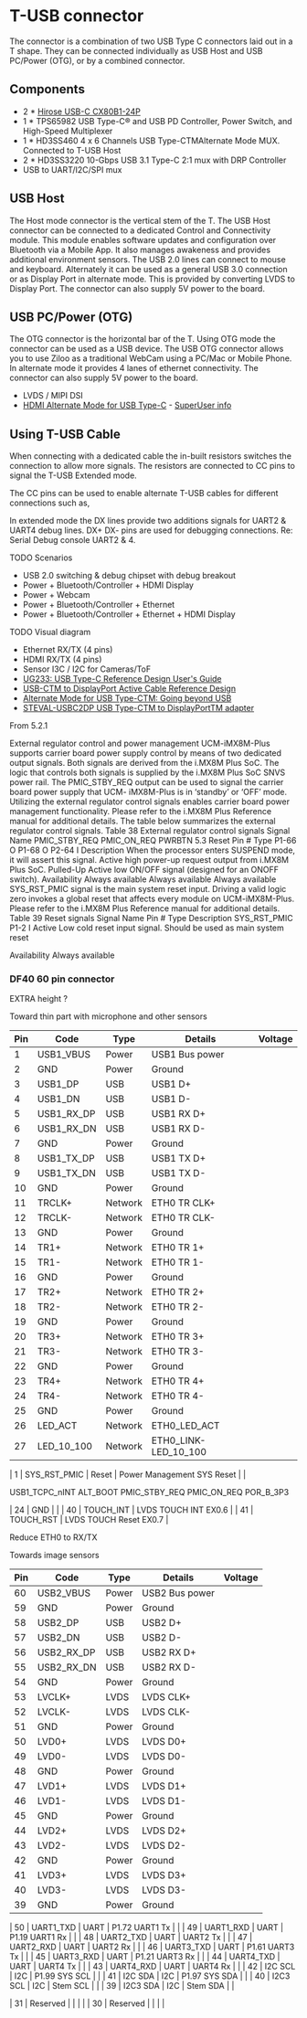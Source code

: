 # T-USB connector

The connector is a combination of two USB Type C connectors laid out in a T shape. They can be connected individually as USB Host and USB PC/Power (OTG), or by a combined connector. 

## Components

- 2 * [Hirose USB-C CX80B1-24P](https://www.hirose.com/product/p/CL0480-0625-0-00)
- 1 * TPS65982 USB Type-C® and USB PD Controller, Power Switch, and High-Speed Multiplexer
- 1 * HD3SS460 4 x 6 Channels USB Type-CTMAlternate Mode MUX. Connected to T-USB Host
- 2 * HD3SS3220  10-Gbps USB 3.1 Type-C 2:1 mux with DRP Controller
- USB to UART/I2C/SPI mux

## USB Host

The Host mode connector is the vertical stem of the T. 
The USB Host connector can be connected to a dedicated Control and Connectivity module. This module enables
software updates and configuration over Bluetooth via a Mobile App. It also manages awakeness and provides additional environment sensors. 
The USB 2.0 lines can connect to mouse and keyboard.
Alternately it can be used as a general USB 3.0 connection or as Display Port in alternate mode.
This is provided by converting LVDS to Display Port.
The connector can also supply 5V power to the board.


## USB PC/Power (OTG)

The OTG connector is the horizontal bar of the T.
Using OTG mode the connector can be used as a USB device.
The USB OTG connector allows you to use Ziloo as a traditional WebCam using a PC/Mac or Mobile Phone.
In alternate mode it provides 4 lanes of ethernet connectivity.
The connector can also supply 5V power to the board.

* LVDS / MIPI DSI
* [HDMI Alternate Mode for USB Type-C](https://en.wikipedia.org/wiki/HDMI#HDMI_Alternate_Mode_for_USB_Type-C) - [SuperUser info](https://superuser.com/a/1193853)


## Using T-USB Cable

When connecting with a dedicated cable the in-built resistors switches the connection to allow more signals.
The resistors are connected to CC pins to signal the T-USB Extended mode. 

The CC pins can be used to enable alternate T-USB cables for different connections such as,

In extended mode the DX lines provide two additions signals for UART2 & UART4 debug lines.
DX+ DX- pins are used for debugging connections. Re: Serial Debug console UART2 & 4.


TODO Scenarios

* USB 2.0 switching & debug chipset with debug breakout
* Power + Bluetooth/Controller + HDMI Display
* Power + Webcam
* Power + Bluetooth/Controller + Ethernet
* Power + Bluetooth/Controller + Ethernet + HDMI Display


TODO Visual diagram


* Ethernet RX/TX  (4 pins)
* HDMI RX/TX (4 pins)
* Sensor I3C / I2C for Cameras/ToF
* [UG233: USB Type-C Reference Design User's Guide](./datasheets/UG233-USB-Design-Guide.pdf)
* [USB-CTM to DisplayPort Active Cable Reference Design](./datasheets/tidudr0.pdf)
* [Alternate Mode for USB Type-CTM: Going beyond USB](./datasheets/slly021.pdf)
* [STEVAL-USBC2DP USB Type-CTM to DisplayPortTM adapter](./datasheets/dm00474479-stevalusbc2dp-usb-typec-to-displayport-adapter-stmicroelectronics.pdf)


From 5.2.1

External regulator control and power management
UCM-iMX8M-Plus supports carrier board power supply control by means of two dedicated output signals. Both signals are derived from the i.MX8M Plus SoC. The logic that controls both signals is supplied by the i.MX8M Plus SoC SNVS power rail.
The PMIC_STBY_REQ output can be used to signal the carrier board power supply that UCM- iMX8M-Plus is in ‘standby’ or ‘OFF’ mode. Utilizing the external regulator control signals enables carrier board power management functionality.
Please refer to the i.MX8M Plus Reference manual for additional details. The table below summarizes the external regulator control signals.
Table 38 External regulator control signals
     Signal Name
PMIC_STBY_REQ PMIC_ON_REQ PWRBTN
5.3 Reset
Pin # Type
P1-66 O P1-68 O P2-64 I
Description
When the processor enters SUSPEND mode, it will assert this signal.
Active high power-up request output from i.MX8M Plus SoC.
Pulled-Up Active low ON/OFF signal (designed for an ONOFF switch).
Availability
Always available Always available Always available
                    SYS_RST_PMIC signal is the main system reset input. Driving a valid logic zero invokes a global reset that affects every module on UCM-iMX8M-Plus. Please refer to the i.MX8M Plus Reference manual for additional details.
Table 39 Reset signals
Signal Name Pin # Type Description
SYS_RST_PMIC P1-2 I Active Low cold reset input signal. Should be used as main system reset

Availability
Always available





### DF40 60 pin connector

EXTRA height ?


Toward thin part with microphone and other sensors

| Pin | Code       | Type     | Details                              | Voltage |
|-----|------------|----------|--------------------------------------|---------|
| 1   | USB1_VBUS  | Power    | USB1 Bus power                       |         |
| 2   | GND        | Power    | Ground                               |         |
| 3   | USB1_DP    | USB      | USB1 D+                              |         |
| 4   | USB1_DN    | USB      | USB1 D-                              |         |
| 5   | USB1_RX_DP | USB      | USB1 RX D+                           |         |
| 6   | USB1_RX_DN | USB      | USB1 RX D-                           |         |
| 7   | GND        | Power    | Ground                               |         |
| 8   | USB1_TX_DP | USB      | USB1 TX D+                           |         |
| 9   | USB1_TX_DN | USB      | USB1 TX D-                           |         |
| 10  | GND        | Power    | Ground                               |         |
| 11  | TRCLK+     | Network  | ETH0 TR CLK+                         |         |
| 12  | TRCLK-     | Network  | ETH0 TR CLK-                         |         |
| 13  | GND        | Power    | Ground                               |         |
| 14  | TR1+       | Network  | ETH0 TR 1+                           |         |
| 15  | TR1-       | Network  | ETH0 TR 1-                           |         |
| 16  | GND        | Power    | Ground                               |         |
| 17  | TR2+       | Network  | ETH0 TR 2+                           |         |
| 18  | TR2-       | Network  | ETH0 TR 2-                           |         |
| 19  | GND        | Power    | Ground                               |         |
| 20  | TR3+       | Network  | ETH0 TR 3+                           |         |
| 21  | TR3-       | Network  | ETH0 TR 3-                           |         |
| 22  | GND        | Power    | Ground                               |         |
| 23  | TR4+       | Network  | ETH0 TR 4+                           |         |
| 24  | TR4-       | Network  | ETH0 TR 4-                           |         |
| 25  | GND        | Power    | Ground                               |         |
| 26  | LED_ACT    | Network  | ETH0_LED_ACT                         |         |
| 27  | LED_10_100 | Network  | ETH0_LINK-LED_10_100                 |         |

| 1   | SYS_RST_PMIC | Reset  | Power Management SYS Reset           |         |

USB1_TCPC_nINT
ALT_BOOT
PMIC_STBY_REQ
PMIC_ON_REQ
POR_B_3P3

| 24  | GND        |                                          |
| 40  | TOUCH_INT  | LVDS TOUCH INT EX0.6                   |
| 41  | TOUCH_RST  | LVDS TOUCH Reset EX0.7                   |



Reduce ETH0 to RX/TX








Towards image sensors

| Pin | Code       | Type     | Details                              | Voltage |
|-----|------------|----------|--------------------------------------|---------|
| 60  | USB2_VBUS  | Power    | USB2 Bus power                       |         |
| 59  | GND        | Power    | Ground                               |         |
| 58  | USB2_DP    | USB      | USB2 D+                              |         |
| 57  | USB2_DN    | USB      | USB2 D-                              |         |
| 56  | USB2_RX_DP | USB      | USB2 RX D+                           |         |
| 55  | USB2_RX_DN | USB      | USB2 RX D-                           |         |
| 54  | GND        | Power    | Ground                               |         |
| 53  | LVCLK+     | LVDS     | LVDS CLK+                            |         |
| 52  | LVCLK-     | LVDS     | LVDS CLK-                            |         |
| 51  | GND        | Power    | Ground                               |         |
| 50  | LVD0+      | LVDS     | LVDS D0+                             |         |
| 49  | LVD0-      | LVDS     | LVDS D0-                             |         |
| 48  | GND        | Power    | Ground                               |         |
| 47  | LVD1+      | LVDS     | LVDS D1+                             |         |
| 46  | LVD1-      | LVDS     | LVDS D1-                             |         |
| 45  | GND        | Power    | Ground                               |         |
| 44  | LVD2+      | LVDS     | LVDS D2+                             |         |
| 43  | LVD2-      | LVDS     | LVDS D2-                             |         |
| 42  | GND        | Power    | Ground                               |         |
| 41  | LVD3+      | LVDS     | LVDS D3+                             |         |
| 40  | LVD3-      | LVDS     | LVDS D3-                             |         |
| 39  | GND        | Power    | Ground                               |         |

| 50  | UART1_TXD  | UART     | P1.72 UART1 Tx                       |         |
| 49  | UART1_RXD  | UART     | P1.19 UART1 Rx                       |         |
| 48  | UART2_TXD  | UART     | UART2 Tx                             |         |
| 47  | UART2_RXD  | UART     | UART2 Rx                             |         |
| 46  | UART3_TXD  | UART     | P1.61 UART3 Tx                       |         |
| 45  | UART3_RXD  | UART     | P1.21 UART3 Rx                       |         |
| 44  | UART4_TXD  | UART     | UART4 Tx                             |         |
| 43  | UART4_RXD  | UART     | UART4 Rx                             |         |
| 42  | I2C SCL    | I2C      | P1.99 SYS SCL                        |         |
| 41  | I2C SDA    | I2C      | P1.97 SYS SDA                        |         |
| 40  | I2C3 SCL   | I2C      | Stem SCL                             |         |
| 39  | I2C3 SDA   | I2C      | Stem SDA                             |         |


| 31  | Reserved   |          |                                      |         |
| 30  | Reserved   |          |                                      |         |



